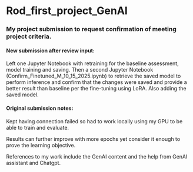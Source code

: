 # Rod_first_project_GenAI

### My project submission to request confirmation of meeting project criteria. 

#### New submission after review input:

Left one Jupyter Notebook with retraining for the baseline assessment, model training and saving. Then a second Jupyter Notebook (Confirm_Finetuned_M_10_15_2025.ipynb) to retrieve the saved model to perform inference and confirm that the changes were saved and provide a better result than baseline per the fine-tuning using LoRA. Also adding the saved model.


#### Original submission notes:

Kept having connection failed so had to work locally using my GPU to be able to train and evaluate.

Results can further improve with more epochs yet consider it enough to prove the learning objective.

References to my work include the GenAI content and the help from GenAI assistant and Chatgpt.
